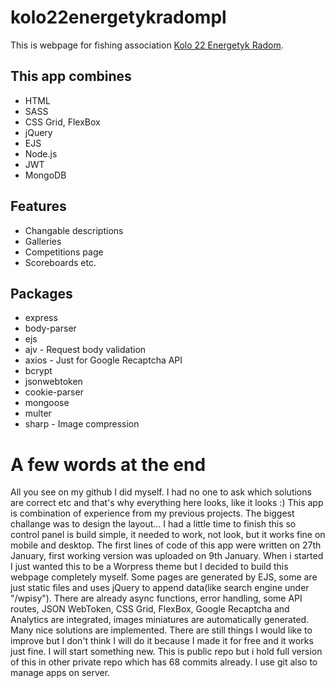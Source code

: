# kolo22energetykradompl

This is webpage for fishing association [Kolo 22 Energetyk Radom](https://kolo22energetyk.radom.pl). 

## This app combines

- HTML
- SASS
- CSS Grid, FlexBox
- jQuery
- EJS
- Node.js
- JWT
- MongoDB

## Features

- Changable descriptions
- Galleries 
- Competitions page
- Scoreboards etc.

## Packages 

- express
- body-parser
- ejs
- ajv - Request body validation
- axios - Just for Google Recaptcha API
- bcrypt
- jsonwebtoken
- cookie-parser
- mongoose
- multer
- sharp - Image compression 


# A few words at the end 

All you see on my github I did myself. I had no one to ask which solutions are correct etc and that's why everything here looks, like it looks :) This app is combination of experience from my previous projects. The biggest challange was to design the layout... I had a little time to finish this so control panel is build simple, it needed to work, not look, but it works fine on mobile and desktop. The first lines of code of this app were written on 27th January, first working version was uploaded on 9th January. When i started I just wanted this to be a Worpress theme but I decided to build this webpage completely myself. Some pages are generated by EJS, some are just static files and uses jQuery to append data(like search engine under "/wpisy"). There are already async functions, error handling, some API routes, JSON WebToken, CSS Grid, FlexBox, Google Recaptcha and Analytics are integrated, images miniatures are automatically generated. Many nice solutions are implemented. There are still things I would like to improve but I don't think I will do it because I made it for free and it works just fine. I will start something new. This is public repo but i hold full version of this in other private repo which has 68 commits already. I use git also to manage apps on server. 
